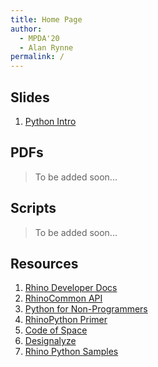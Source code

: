 ```yaml
---
title: Home Page
author:
  - MPDA'20
  - Alan Rynne
permalink: /
---
```


## Slides

1. [Python Intro](slides/pythonIntro.html)

## PDFs

> To be added soon...

## Scripts

> To be added soon...

## Resources

1. [Rhino Developer Docs](https://developer.rhino3d.com/guides/)
2. [RhinoCommon API](https://developer.rhino3d.com/api/RhinoCommon/html/R_Project_RhinoCommon.htm)
3. [Python for Non-Programmers](https://wiki.python.org/moin/BeginnersGuide/NonProgrammers)
4. [RhinoPython Primer](https://www.rhino3d.com/download/ironpython/5.0/rhinopython101)
5. [Code of Space](https://codeofspace.com/tutorials/)
6. [Designalyze](http://designalyze.com/course/intro-scripting-python-rhino)
7. [Rhino Python Samples](https://developer.rhino3d.com/samples/#rhinopython)
